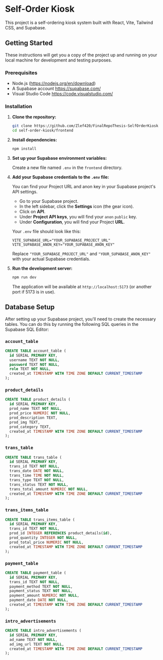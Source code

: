 # Self-Order Kiosk

This project is a self-ordering kiosk system built with React, Vite, Tailwind CSS, and Supabase.

## Getting Started

These instructions will get you a copy of the project up and running on your local machine for development and testing purposes.

### Prerequisites

- Node.js (https://nodejs.org/en/download)
- A Supabase account https://supabase.com/
- Visual Studio Code https://code.visualstudio.com/

### Installation

1. **Clone the repository:**

   ```bash
   git clone https://github.com/Zlef420/FinalRepoThesis-SelfOrderKioskForKuyaBertKitchenette.git
   cd self-order-kiosk/frontend
   ```

2. **Install dependencies:**

   ```bash
   npm install
   ```

3. **Set up your Supabase environment variables:**

   Create a new file named `.env` in the `frontend` directory.

4. **Add your Supabase credentials to the `.env` file:**

   You can find your Project URL and anon key in your Supabase project's API settings.

   - Go to your Supabase project.
   - In the left sidebar, click the **Settings** icon (the gear icon).
   - Click on **API**.
   - Under **Project API keys**, you will find your `anon` `public` key.
   - Under **Configuration**, you will find your Project **URL**.

   Your `.env` file should look like this:

   ```
   VITE_SUPABASE_URL="YOUR_SUPABASE_PROJECT_URL"
   VITE_SUPABASE_ANON_KEY="YOUR_SUPABASE_ANON_KEY"
   ```

   Replace `"YOUR_SUPABASE_PROJECT_URL"` and `"YOUR_SUPABASE_ANON_KEY"` with your actual Supabase credentials.

5. **Run the development server:**

   ```bash
   npm run dev
   ```

   The application will be available at `http://localhost:5173` (or another port if 5173 is in use).

## Database Setup

After setting up your Supabase project, you'll need to create the necessary tables. You can do this by running the following SQL queries in the Supabase SQL Editor:

### `account_table`

```sql
CREATE TABLE account_table (
  id SERIAL PRIMARY KEY,
  username TEXT NOT NULL,
  password TEXT NOT NULL,
  role TEXT NOT NULL,
  created_at TIMESTAMP WITH TIME ZONE DEFAULT CURRENT_TIMESTAMP
);
```

### `product_details`

```sql
CREATE TABLE product_details (
  id SERIAL PRIMARY KEY,
  prod_name TEXT NOT NULL,
  prod_price NUMERIC NOT NULL,
  prod_description TEXT,
  prod_img TEXT,
  prod_category TEXT,
  created_at TIMESTAMP WITH TIME ZONE DEFAULT CURRENT_TIMESTAMP
);
```

### `trans_table`

```sql
CREATE TABLE trans_table (
  id SERIAL PRIMARY KEY,
  trans_id TEXT NOT NULL,
  trans_date DATE NOT NULL,
  trans_time TIME NOT NULL,
  trans_type TEXT NOT NULL,
  trans_status TEXT NOT NULL,
  trans_total_amount NUMERIC NOT NULL,
  created_at TIMESTAMP WITH TIME ZONE DEFAULT CURRENT_TIMESTAMP
);
```

### `trans_items_table`

```sql
CREATE TABLE trans_items_table (
  id SERIAL PRIMARY KEY,
  trans_id TEXT NOT NULL,
  prod_id INTEGER REFERENCES product_details(id),
  prod_quantity INTEGER NOT NULL,
  prod_total_price NUMERIC NOT NULL,
  created_at TIMESTAMP WITH TIME ZONE DEFAULT CURRENT_TIMESTAMP
);
```

### `payment_table`

```sql
CREATE TABLE payment_table (
  id SERIAL PRIMARY KEY,
  trans_id TEXT NOT NULL,
  payment_method TEXT NOT NULL,
  payment_status TEXT NOT NULL,
  payment_amount NUMERIC NOT NULL,
  payment_date DATE NOT NULL,
  created_at TIMESTAMP WITH TIME ZONE DEFAULT CURRENT_TIMESTAMP
);
```

### `intro_advertisements`

```sql
CREATE TABLE intro_advertisements (
  id SERIAL PRIMARY KEY,
  ad_name TEXT NOT NULL,
  ad_img_url TEXT NOT NULL,
  created_at TIMESTAMP WITH TIME ZONE DEFAULT CURRENT_TIMESTAMP
);
```
